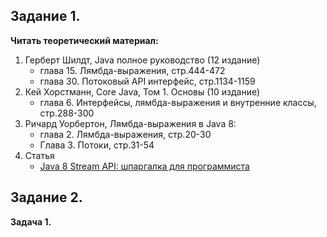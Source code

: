 ## Задание 1.

**Читать теоретический материал:**

1. Герберт Шилдт, Java полное руководство (12 издание)
   - глава 15. Лямбда-выражения, стр.444-472
   - глава 30. Потоковый API интерфейс, стр.1134-1159
2. Кей Хорстманн, Core Java, Том 1. Основы (10 издание)
   - глава 6. Интерфейсы, лямбда-выражения и внутренние классы, стр.288-300
3. Ричард Уорбертон, Лямбда-выражения в Java 8:
   - глава 2. Лямбда-выражения, стр.20-30
   - Глава 3. Потоки, стр.31-54
4. Статья
   - [Java 8 Stream API: шпаргалка для программиста](https://highload.today/java-stream-api/)

## Задание 2.

**Задача 1.**
